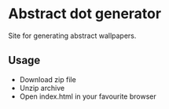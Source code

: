 # Abstract dot generator
Site for generating abstract wallpapers.

## Usage
- Download zip file
- Unzip archive
- Open index.html in your favourite browser
